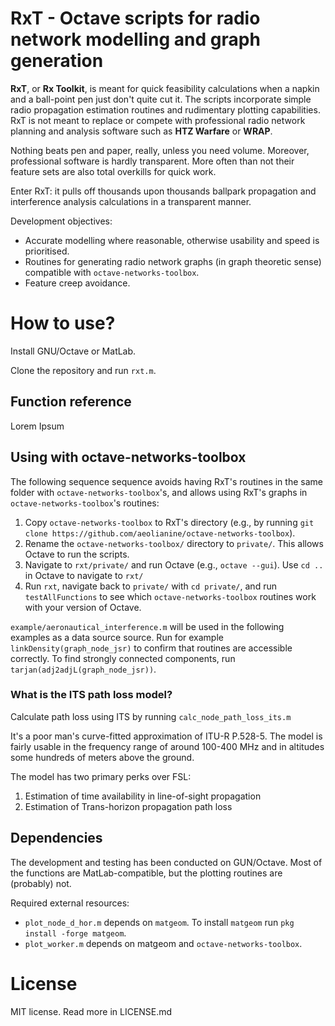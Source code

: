 # RxT - Octave scripts for radio network modelling and graph generation

**RxT**, or **Rx Toolkit**, is meant for quick feasibility calculations when a napkin and a ball-point pen just don't quite cut it. The scripts incorporate simple radio propagation estimation routines and rudimentary plotting capabilities. RxT is not meant to replace or compete with professional radio network planning and analysis software such as **HTZ Warfare** or **WRAP**.

Nothing beats pen and paper, really, unless you need volume. Moreover, professional software is hardly transparent. More often than not their feature sets are also total overkills for quick work.

Enter RxT: it pulls off thousands upon thousands ballpark propagation and interference analysis calculations in a transparent manner.

Development objectives:
* Accurate modelling where reasonable, otherwise usability and speed is prioritised.
* Routines for generating radio network graphs (in graph theoretic sense) compatible with `octave-networks-toolbox`.
* Feature creep avoidance.

# How to use?

Install GNU/Octave or MatLab.

Clone the repository and run `rxt.m`.

## Function reference

Lorem Ipsum


## Using with octave-networks-toolbox

The following sequence sequence avoids having RxT's routines in the same folder with `octave-networks-toolbox`'s, and allows using RxT's graphs in `octave-networks-toolbox`'s routines:

1. Copy `octave-networks-toolbox` to RxT's directory (e.g., by running `git clone https://github.com/aeolianine/octave-networks-toolbox`).
2. Rename the `octave-networks-toolbox/` directory to `private/`. This allows Octave to run the scripts.
3. Navigate to `rxt/private/` and run Octave (e.g., `octave --gui`). Use `cd ..` in Octave to navigate to `rxt/`
4. Run `rxt`, navigate back to `private/` with `cd private/`, and run `testAllFunctions` to see which `octave-networks-toolbox` routines work with your version of Octave.

`example/aeronautical_interference.m` will be used in the following examples as a data source source. Run for example `linkDensity(graph_node_jsr)` to confirm that routines are accessible correctly. To find strongly connected components, run `tarjan(adj2adjL(graph_node_jsr))`.


### What is the ITS path loss model?

Calculate path loss using ITS by running `calc_node_path_loss_its.m`

It's a poor man's curve-fitted approximation of ITU-R P.528-5. The model is fairly usable in the frequency range of around 100-400 MHz and in altitudes some hundreds of meters above the ground.

The model has two primary perks over FSL:
1. Estimation of time availability in line-of-sight propagation
2. Estimation of Trans-horizon propagation path loss


## Dependencies

The development and testing has been conducted on GUN/Octave. Most of the functions are MatLab-compatible, but the plotting routines are (probably) not.

Required external resources:
* `plot_node_d_hor.m` depends on `matgeom`. To install `matgeom` run `pkg install -forge matgeom`.
* `plot_worker.m` depends on matgeom and `octave-networks-toolbox`.



# License

MIT license. Read more in LICENSE.md